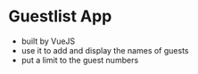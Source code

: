 # Guestlist App 
- built by VueJS
- use it to add and display the names of guests 
- put a limit to the guest numbers 
